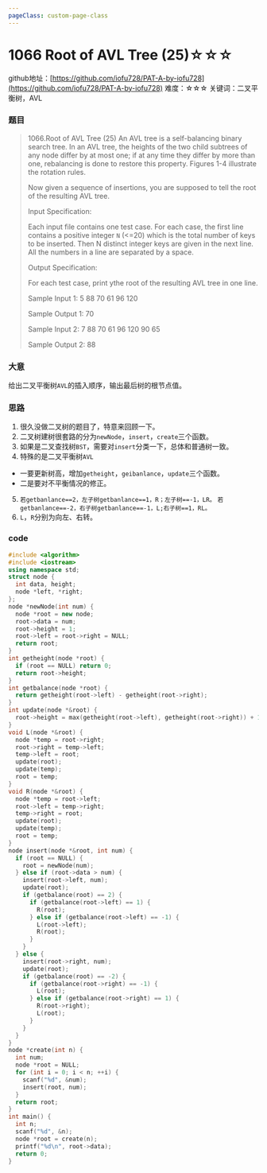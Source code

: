 ```yaml
---
pageClass: custom-page-class
---
```


# 1066 Root of AVL Tree (25)☆☆☆

github地址：[https://github.com/iofu728/PAT-A-by-iofu728](https://github.com/iofu728/PAT-A-by-iofu728)
难度：☆☆☆
关键词：二叉平衡树，AVL
### 题目

> 1066.Root of AVL Tree (25)
> An AVL tree is a self-balancing binary search tree. In an AVL tree, the heights of the two child subtrees of any node differ by at most one; if at any time they differ by more than one, rebalancing is done to restore this property. Figures 1-4 illustrate the rotation rules.
>
> Now given a sequence of insertions, you are supposed to tell the root of the resulting AVL tree.
>
> Input Specification:
>
> Each input file contains one test case. For each case, the first line contains a positive integer `N` (<=20) which is the total number of keys to be inserted. Then N distinct integer keys are given in the next line. All the numbers in a line are separated by a space.
>
> Output Specification:
>
> For each test case, print ythe root of the resulting AVL tree in one line.
>
> Sample Input 1:
> 5
> 88 70 61 96 120
>
> Sample Output 1:
> 70
>
> Sample Input 2:
> 7
> 88 70 61 96 120 90 65
>
> Sample Output 2:
> 88
### 大意
给出二叉平衡树`AVL`的插入顺序，输出最后树的根节点值。
### 思路
1. 很久没做二叉树的题目了，特意来回顾一下。
2. 二叉树建树很套路的分为`newNode`，`insert`，`create`三个函数。
3. 如果是二叉查找树`BST`，需要对`insert`分类一下，总体和普通树一致。
4. 特殊的是二叉平衡树`AVL`
  - 一要更新树高，增加`getheight`，`geibanlance`，`update`三个函数。
  - 二是要对不平衡情况的修正。
5. `若getbanlance==2，左子树getbanlance==1，R；左子树==-1，LR。`
`若getbanlance==-2，右子树getbanlance==-1，L;右子树==1，RL。`
6. `L`，`R`分别为向左、右转。
### code
```cpp
#include <algorithm>
#include <iostream>
using namespace std;
struct node {
  int data, height;
  node *left, *right;
};
node *newNode(int num) {
  node *root = new node;
  root->data = num;
  root->height = 1;
  root->left = root->right = NULL;
  return root;
}
int getheight(node *root) {
  if (root == NULL) return 0;
  return root->height;
}
int getbalance(node *root) {
  return getheight(root->left) - getheight(root->right);
}
int update(node *&root) {
  root->height = max(getheight(root->left), getheight(root->right)) + 1;
}
void L(node *&root) {
  node *temp = root->right;
  root->right = temp->left;
  temp->left = root;
  update(root);
  update(temp);
  root = temp;
}
void R(node *&root) {
  node *temp = root->left;
  root->left = temp->right;
  temp->right = root;
  update(root);
  update(temp);
  root = temp;
}
node insert(node *&root, int num) {
  if (root == NULL) {
    root = newNode(num);
  } else if (root->data > num) {
    insert(root->left, num);
    update(root);
    if (getbalance(root) == 2) {
      if (getbalance(root->left) == 1) {
        R(root);
      } else if (getbalance(root->left) == -1) {
        L(root->left);
        R(root);
      }
    }
  } else {
    insert(root->right, num);
    update(root);
    if (getbalance(root) == -2) {
      if (getbalance(root->right) == -1) {
        L(root);
      } else if (getbalance(root->right) == 1) {
        R(root->right);
        L(root);
      }
    }
  }
}
node *create(int n) {
  int num;
  node *root = NULL;
  for (int i = 0; i < n; ++i) {
    scanf("%d", &num);
    insert(root, num);
  }
  return root;
}
int main() {
  int n;
  scanf("%d", &n);
  node *root = create(n);
  printf("%d\n", root->data);
  return 0;
}

```
